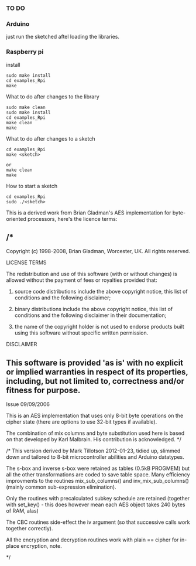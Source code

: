 ### TO DO


### Arduino
just run the sketched aftel loading the libraries.

### Raspberry  pi
install
```
sudo make install
cd examples_Rpi
make
```

What to do after changes to the library
```
sudo make clean
sudo make install
cd examples_Rpi
make clean
make
```

What to do after changes to a sketch
```
cd examples_Rpi
make <sketch>

or 
make clean
make
```

How to start a sketch
```
cd examples_Rpi
sudo ./<sketch>
```

This is a derived work from Brian Gladman's AES implementation for byte-oriented
processors, here's the licence terms:

/*
 ---------------------------------------------------------------------------
 Copyright (c) 1998-2008, Brian Gladman, Worcester, UK. All rights reserved.

 LICENSE TERMS

 The redistribution and use of this software (with or without changes)
 is allowed without the payment of fees or royalties provided that:

  1. source code distributions include the above copyright notice, this
     list of conditions and the following disclaimer;

  2. binary distributions include the above copyright notice, this list
     of conditions and the following disclaimer in their documentation;

  3. the name of the copyright holder is not used to endorse products
     built using this software without specific written permission.

 DISCLAIMER

 This software is provided 'as is' with no explicit or implied warranties
 in respect of its properties, including, but not limited to, correctness
 and/or fitness for purpose.
 ---------------------------------------------------------------------------
 Issue 09/09/2006

 This is an AES implementation that uses only 8-bit byte operations on the
 cipher state (there are options to use 32-bit types if available).

 The combination of mix columns and byte substitution used here is based on
 that developed by Karl Malbrain. His contribution is acknowledged.
 */

/* This version derived by Mark Tillotson 2012-01-23, tidied up, slimmed down
   and tailored to 8-bit microcontroller abilities and Arduino datatypes.

   The s-box and inverse s-box were retained as tables (0.5kB PROGMEM) but all 
   the other transformations are coded to save table space.  Many efficiency 
   improvments to the routines mix_sub_columns() and inv_mix_sub_columns()
   (mainly common sub-expression elimination).

   Only the routines with precalculated subkey schedule are retained (together
   with set_key() - this does however mean each AES object takes 240 bytes of 
   RAM, alas)

   The CBC routines side-effect the iv argument (so that successive calls work
   together correctly).

   All the encryption and decryption routines work with plain == cipher for
   in-place encryption, note.

*/
